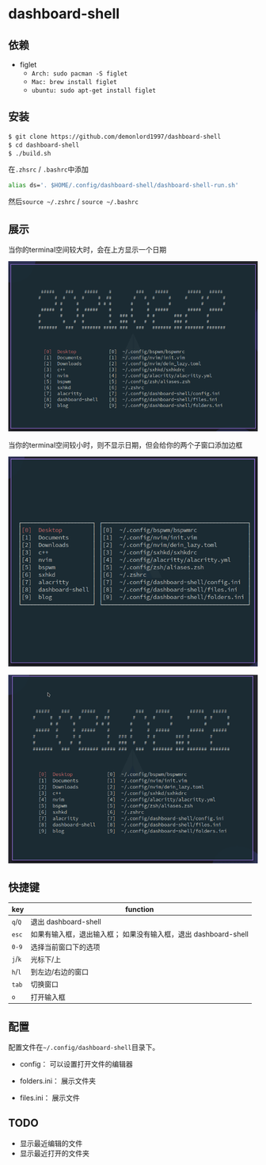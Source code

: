 # dashboard-shell

## 依赖

- figlet
    + `Arch: sudo pacman -S figlet`
    + `Mac: brew install figlet`
    + `ubuntu: sudo apt-get install figlet`

## 安装
```bash
$ git clone https://github.com/demonlord1997/dashboard-shell
$ cd dashboard-shell
$ ./build.sh
```
在`.zhsrc` / `.bashrc`中添加
```bash
alias ds='. $HOME/.config/dashboard-shell/dashboard-shell-run.sh'
```
然后`source ~/.zshrc` / `source ~/.bashrc`


## 展示

当你的terminal空间较大时，会在上方显示一个日期

![dashboard-shell-full](./screenshot/dashboard-full.png)

当你的terminal空间较小时，则不显示日期，但会给你的两个子窗口添加边框

![dashboard-shell-mini](./screenshot/dashboard-mini.png)

![dashboard-use](./screenshot/dashboard-use.gif)


## 快捷键
| key     | function                                                        |
|---------|-----------------------------------------------------------------|
| `q`/`Q` | 退出 dashboard-shell                                            |
| `esc`   | 如果有输入框，退出输入框； 如果没有输入框，退出 dashboard-shell |
| `0-9`   | 选择当前窗口下的选项                                            |
| `j`/`k` | 光标下/上                                                       |
| `h`/`l` | 到左边/右边的窗口                                               |
| `tab`   | 切换窗口                                                        |
| `o`     | 打开输入框                                                      |

## 配置
配置文件在`~/.config/dashboard-shell`目录下。

- config：
可以设置打开文件的编辑器

- folders.ini：
展示文件夹

- files.ini：
展示文件

## TODO
- 显示最近编辑的文件
- 显示最近打开的文件夹
